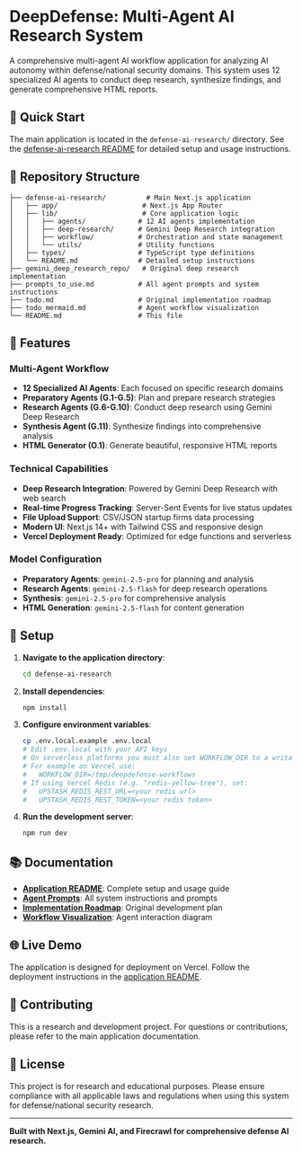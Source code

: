 # DeepDefense: Multi-Agent AI Research System

A comprehensive multi-agent AI workflow application for analyzing AI autonomy within defense/national security domains. This system uses 12 specialized AI agents to conduct deep research, synthesize findings, and generate comprehensive HTML reports.

## 🚀 Quick Start

The main application is located in the `defense-ai-research/` directory. See the [defense-ai-research README](./defense-ai-research/README.md) for detailed setup and usage instructions.

## 📁 Repository Structure

```
├── defense-ai-research/          # Main Next.js application
│   ├── app/                     # Next.js App Router
│   ├── lib/                     # Core application logic
│   │   ├── agents/             # 12 AI agents implementation
│   │   ├── deep-research/      # Gemini Deep Research integration
│   │   ├── workflow/           # Orchestration and state management
│   │   └── utils/              # Utility functions
│   ├── types/                  # TypeScript type definitions
│   └── README.md               # Detailed setup instructions
├── gemini_deep_research_repo/   # Original deep research implementation
├── prompts_to_use.md           # All agent prompts and system instructions
├── todo.md                     # Original implementation roadmap
├── todo_mermaid.md             # Agent workflow visualization
└── README.md                   # This file
```

## 🎯 Features

### Multi-Agent Workflow
- **12 Specialized AI Agents**: Each focused on specific research domains
- **Preparatory Agents (G.1-G.5)**: Plan and prepare research strategies
- **Research Agents (G.6-G.10)**: Conduct deep research using Gemini Deep Research
- **Synthesis Agent (G.11)**: Synthesize findings into comprehensive analysis
- **HTML Generator (O.1)**: Generate beautiful, responsive HTML reports

### Technical Capabilities
- **Deep Research Integration**: Powered by Gemini Deep Research with web search
- **Real-time Progress Tracking**: Server-Sent Events for live status updates
- **File Upload Support**: CSV/JSON startup firms data processing
- **Modern UI**: Next.js 14+ with Tailwind CSS and responsive design
- **Vercel Deployment Ready**: Optimized for edge functions and serverless

### Model Configuration
- **Preparatory Agents**: `gemini-2.5-pro` for planning and analysis
- **Research Agents**: `gemini-2.5-flash` for deep research operations
- **Synthesis**: `gemini-2.5-pro` for comprehensive analysis
- **HTML Generation**: `gemini-2.5-flash` for content generation

## 🔧 Setup

1. **Navigate to the application directory**:
   ```bash
   cd defense-ai-research
   ```

2. **Install dependencies**:
   ```bash
   npm install
   ```

3. **Configure environment variables**:
   ```bash
   cp .env.local.example .env.local
   # Edit .env.local with your API keys
   # On serverless platforms you must also set WORKFLOW_DIR to a writable path
   # For example on Vercel use:
   #   WORKFLOW_DIR=/tmp/deepdefense-workflows
   # If using Vercel Redis (e.g. "redis-yellow-tree"), set:
   #   UPSTASH_REDIS_REST_URL=<your redis url>
   #   UPSTASH_REDIS_REST_TOKEN=<your redis token>
   ```

4. **Run the development server**:
   ```bash
   npm run dev
   ```

## 📚 Documentation

- **[Application README](./defense-ai-research/README.md)**: Complete setup and usage guide
- **[Agent Prompts](./prompts_to_use.md)**: All system instructions and prompts
- **[Implementation Roadmap](./todo.md)**: Original development plan
- **[Workflow Visualization](./todo_mermaid.md)**: Agent interaction diagram

## 🌐 Live Demo

The application is designed for deployment on Vercel. Follow the deployment instructions in the [application README](./defense-ai-research/README.md).

## 🤝 Contributing

This is a research and development project. For questions or contributions, please refer to the main application documentation.

## 📄 License

This project is for research and educational purposes. Please ensure compliance with all applicable laws and regulations when using this system for defense/national security research.

---

**Built with Next.js, Gemini AI, and Firecrawl for comprehensive defense AI research.** 